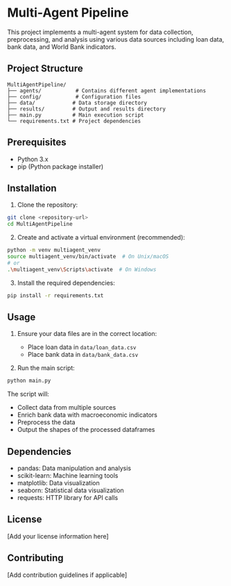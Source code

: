 # Multi-Agent Pipeline

This project implements a multi-agent system for data collection, preprocessing, and analysis using various data sources including loan data, bank data, and World Bank indicators.

## Project Structure

```
MultiAgentPipeline/
├── agents/           # Contains different agent implementations
├── config/           # Configuration files
├── data/            # Data storage directory
├── results/         # Output and results directory
├── main.py          # Main execution script
└── requirements.txt # Project dependencies
```

## Prerequisites

- Python 3.x
- pip (Python package installer)

## Installation

1. Clone the repository:

```bash
git clone <repository-url>
cd MultiAgentPipeline
```

2. Create and activate a virtual environment (recommended):

```bash
python -m venv multiagent_venv
source multiagent_venv/bin/activate  # On Unix/macOS
# or
.\multiagent_venv\Scripts\activate  # On Windows
```

3. Install the required dependencies:

```bash
pip install -r requirements.txt
```

## Usage

1. Ensure your data files are in the correct location:

   - Place loan data in `data/loan_data.csv`
   - Place bank data in `data/bank_data.csv`

2. Run the main script:

```bash
python main.py
```

The script will:

- Collect data from multiple sources
- Enrich bank data with macroeconomic indicators
- Preprocess the data
- Output the shapes of the processed dataframes

## Dependencies

- pandas: Data manipulation and analysis
- scikit-learn: Machine learning tools
- matplotlib: Data visualization
- seaborn: Statistical data visualization
- requests: HTTP library for API calls

## License

[Add your license information here]

## Contributing

[Add contribution guidelines if applicable]
